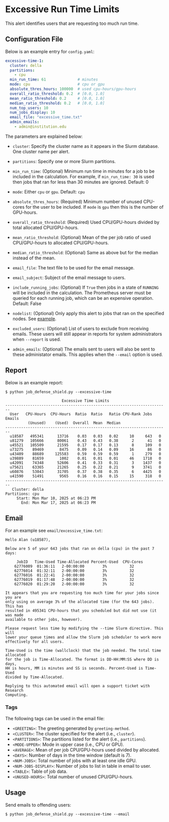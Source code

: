 # Excessive Run Time Limits

This alert identifies users that are requesting too much run time.

## Configuration File

Below is an example entry for `config.yaml`:

```yaml
excessive-time-1:
  cluster: della
  partitions:
    - cpu
  min_run_time: 61              # minutes
  mode: cpu                     # cpu or gpu
  absolute_thres_hours: 100000  # used cpu-hours/gpu-hours
  overall_ratio_threshold: 0.2  # [0.0, 1.0]
  mean_ratio_threshold: 0.2     # [0.0, 1.0]
  median_ratio_threshold: 0.2   # [0.0, 1.0]
  num_top_users: 10
  num_jobs_display: 10
  email_file: "excessive_time.txt"
  admin_emails:
    - admin@institution.edu
```

The parameters are explained below:

- `cluster`: Specify the cluster name as it appears in the Slurm database. One cluster name
per alert.

- `partitions`: Specify one or more Slurm partitions.

- `min_run_time`: (Optional) Minimum run time in minutes for a job to be included in the calculation. For example, if `min_run_time: 30` is used then jobs that ran for less than 30 minutes are ignored. Default: 0

- `mode`: Either `cpu` or `gpu`. Default: `cpu`

- `absolute_thres_hours`: (Required) Minimum number of unused CPU-cores for the user to be included. If `mode` is `gpu` then this is the number of GPU-hours.

- `overall_ratio_threshold`: (Required) Used CPU/GPU-hours divided by total allocated CPU/GPU-hours.

- `mean_ratio_threshold`: (Optional) Mean of the per job ratio of used CPU/GPU-hours to allocated CPU/GPU-hours.

- `median_ratio_threshold`: (Optional) Same as above but for the median instead of the mean.

- `email_file`: The text file to be used for the email message.

- `email_subject`: Subject of the email message to users.

- `include_running_jobs`: (Optional) If `True` then jobs in a state of `RUNNING` will be included in the calculation. The Prometheus server must be queried for each running job, which can be an expensive operation. Default: False

- `nodelist`: (Optional) Only apply this alert to jobs that ran on the specified nodes. See [example](../nodelist.md).

- `excluded_users`: (Optional) List of users to exclude from receiving emails. These users will still appear
in reports for system administrators when `--report` is used.

- `admin_emails`: (Optional) The emails sent to users will also be sent to these administator emails. This applies
when the `--email` option is used.

## Report

Below is an example report:

```
$ python job_defense_shield.py --excessive-time

                         Excessive Time Limits                          
------------------------------------------------------------------------
  User   CPU-Hours  CPU-Hours  Ratio  Ratio   Ratio CPU-Rank Jobs Emails
          (Unused)    (Used)  Overall  Mean  Median
------------------------------------------------------------------------
  u18587   495341      13716    0.03   0.03   0.02     10     643   0
  u81279   105666      80061    0.43   0.43   0.38      2      41   0
  u45521   105509      21595    0.17   0.17   0.13      8     109   0
  u73275    89469       8475    0.09   0.14   0.09     16      86   0
  u43409    88689     125583    0.59   0.59   0.59      1     279   0
  u39889    81659       1002    0.01   0.01   0.01     46    1718   0
  u42091    74348      52606    0.41   0.33   0.31      3    1437   0
  u75621    63365      21265    0.25   0.22   0.21      9    3741   0
  u60876    53043      31705    0.37   0.38   0.35      6    4425   0
  u41590    51491       9565    0.16   0.16   0.15     15     318   0
------------------------------------------------------------------------
   Cluster: della
Partitions: cpu
     Start: Mon Mar 10, 2025 at 06:23 PM
       End: Mon Mar 17, 2025 at 06:23 PM

```

## Email

For an example see `email/excessive_time.txt`:

```
Hello Alan (u18587),

Below are 5 of your 643 jobs that ran on della (cpu) in the past 7 days:

     JobID   Time-Used Time-Allocated Percent-Used  CPU-Cores
    62776009  01:36:11   2-00:00:00        3%          32    
    62776014  01:32:11   2-00:00:00        3%          32    
    62776016  01:22:41   2-00:00:00        3%          32    
    62776019  01:17:48   2-00:00:00        3%          32    
    62776020  01:29:20   2-00:00:00        3%          32    

It appears that you are requesting too much time for your jobs since you are
only using on average 3% of the allocated time (for the 643 jobs). This has
resulted in 495341 CPU-hours that you scheduled but did not use (it was made
available to other jobs, however).

Please request less time by modifying the --time Slurm directive. This will
lower your queue times and allow the Slurm job scheduler to work more
effectively for all users.

Time-Used is the time (wallclock) that the job needed. The total time allocated
for the job is Time-Allocated. The format is DD-HH:MM:SS where DD is days,
HH is hours, MM is minutes and SS is seconds. Percent-Used is Time-Used
divided by Time-Allocated.

Replying to this automated email will open a support ticket with Research
Computing.
```

### Tags

The following tags can be used in the email file:

- `<GREETING>`: The greeting generated by `greeting-method`.
- `<CLUSTER>`: The cluster specified for the alert (i.e., `cluster`).
- `<PARTITIONS>`: The partitions listed for the alert (i.e., `partitions`).
- `<MODE-UPPER>`: Mode in upper case (i.e., CPU or GPU).
- `<AVERAGE>`: Mean of per job CPU/GPU-hours used divided by allocated.
- `<DAYS>`: Number of days in the time window (default is 7).
- `<NUM-JOBS>`: Total number of jobs with at least one idle GPU.
- `<NUM-JOBS-DISPLAY>`: Number of jobs to list in table in email to user.
- `<TABLE>`: Table of job data.
- `<UNUSED-HOURS>`: Total number of unused CPU/GPU-hours.

## Usage

Send emails to offending users:

```
$ python job_defense_shield.py --excessive-time --email
```

